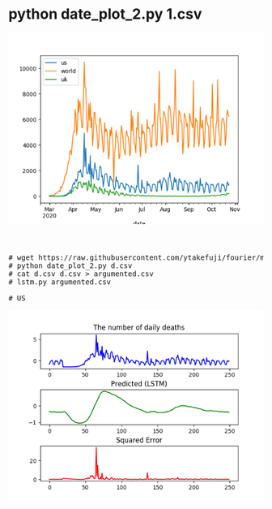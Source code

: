 # python date_plot_2.py 1.csv
<img src="1.png">

#

<pre>

# wget https://raw.githubusercontent.com/ytakefuji/fourier/main/d.csv
# python date_plot_2.py d.csv
# cat d.csv d.csv > argumented.csv
# lstm.py argumented.csv

# US

<img src="2.png">

